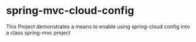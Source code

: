# spring-mvc-cloud-config
This Project demonstrates a means to enable using spring-cloud config into a class spring-mvc project
